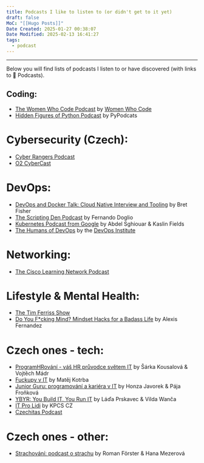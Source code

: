 ```yaml
---
title: Podcasts I like to listen to (or didn't get to it yet)
draft: false
MoC: "[[Hugo Posts]]"
Date Created: 2025-01-27 00:38:07
Date Modified: 2025-02-13 16:41:27
tags:
  - podcast
---
```


---
Below you will find lists of podcasts I listen to or have discovered (with links to 🍏 Podcasts).
## Coding:
- [The Women Who Code Podcast](https://podcasts.apple.com/us/podcast/the-women-who-code-podcast/id1141694878) by [Women Who Code](https://www.womenwhocode.com/)
- [Hidden Figures of Python Podcast](https://podcasts.apple.com/us/podcast/hidden-figures-of-python-podcast/id1720808525) by PyPodcats
# Cybersecurity (Czech):
- [Cyber Rangers Podcast](https://podcasts.apple.com/us/podcast/cyber-rangers-podcast/id1513746938)
- [O2 CyberCast](https://podcasts.apple.com/us/podcast/o2-cybercast/id1634178629)
# DevOps:
- [DevOps and Docker Talk: Cloud Native Interview and Tooling](https://podcast.bretfisher.com/) by Bret Fisher 
- [The Scripting Den Podcast](https://podcasts.apple.com/us/podcast/the-scripting-den-podcast/id1729484590) by Fernando Doglio
- [Kubernetes Podcast from Google](https://podcasts.apple.com/us/podcast/kubernetes-podcast-from-google/id1370049232) by Abdel Sghiouar & Kaslin Fields
- [The Humans of DevOps](https://podcasts.apple.com/us/podcast/the-humans-of-devops-podcast-series/id1478025522) by the [DevOps Institute](https://www.devopsinstitute.com/humans-of-devops-podcast/)
# Networking:
- [The Cisco Learning Network Podcast](https://podcasts.apple.com/us/podcast/the-cisco-learning-network/id1349472942)
# Lifestyle & Mental Health: 
- [The Tim Ferriss Show](https://podcasts.apple.com/us/podcast/the-tim-ferriss-show/id863897795)
- [Do You F\*cking Mind? Mindset Hacks for a Badass Life](https://podcasts.apple.com/ca/podcast/do-you-f-cking-mind/id1502954097) by Alexis Fernandez
# Czech ones - tech:
- [ProgramHRování - váš HR průvodce světem IT](https://podcasts.apple.com/us/podcast/programhrování-váš-hr-průvodce-světem-it/id1593191280) by Šárka Kousalová & Vojtěch Mádr
- [Fuckupy v IT](https://podcasts.apple.com/us/podcast/fuckupy-v-it/id1513940715) by Matěj Kotrba
- [Junior Guru: programování a kariéra v IT](https://podcasts.apple.com/us/podcast/junior-guru-programování-a-kariéra-v-it/id1603653549) by Honza Javorek & Pája Froňková
- [YBYR: You Build IT, You Run IT](https://ybyr.net/podcast/) by Láďa Prskavec & Vilda Wanča
- [IT Pro Lidi](https://podcasts.apple.com/us/podcast/it-pro-lidi/id1698324361) by KPCS CZ
- [Czechitas Podcast](https://ceskepodcasty.cz/podcast/czechitas-podcast)
# Czech ones - other:
- [Strachování: podcast o strachu](https://podcasts.apple.com/us/podcast/strachování/id1617571533) by Roman Förster & Hana Mezerová